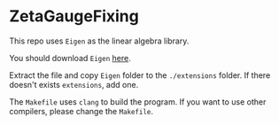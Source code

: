 # ZetaGaugeFixing

This repo uses `Eigen` as the linear algebra library.

You should download `Eigen` [here](http://bitbucket.org/eigen/eigen/get/3.3.7.tar.bz2).

Extract the file and copy `Eigen` folder to the `./extensions` folder. If there doesn't exists `extensions`, add one.

The `Makefile` uses `clang` to build the program. If you want to use other compilers, please change the `Makefile`.
